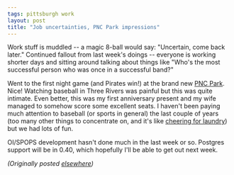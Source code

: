 ```yaml
---
tags: pittsburgh work
layout: post
title: "Job uncertainties, PNC Park impressions"
---
```




<p>Work stuff is muddled -- a magic 8-ball would say:
"Uncertain, come back later." Continued fallout from 
last week's doings -- everyone is working shorter days
and sitting around talking about things like "Who's the most
successful person who was once in a successful band?"

<p>Went to the first night game (and Pirates 
win!) at the brand new 
<a
href="http://pirates.mlb.com/NASApp/mlb/pit/ballpark/pit_ballpark_history.jsp">PNC
Park</a>. Nice! Watching baseball in Three Rivers was
painful but this was quite intimate. Even better, this was
my first anniversary present and my wife managed to somehow
score some excellent seats. I haven't
been paying much attention to baseball (or sports in
general) the last couple of years (too many other things to
concentrate on, and it's like 
<a
href="http://www.suntimes.com/ebert/ebert_reviews/1998/05/050104.html">cheering
for laundry</a>) but we had lots of fun.

<p>OI/SPOPS development hasn't done much in the last week or
so. Postgres support will be in 0.40, which hopefully I'll
be able to get out next week.

<p><em>(Originally posted <a href="http://www.advogato.org/person/cwinters/diary.html?start=49">elsewhere</a>)</em></p>


